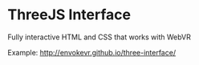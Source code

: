 # ThreeJS Interface

Fully interactive HTML and CSS that works with WebVR

Example: http://envokevr.github.io/three-interface/
